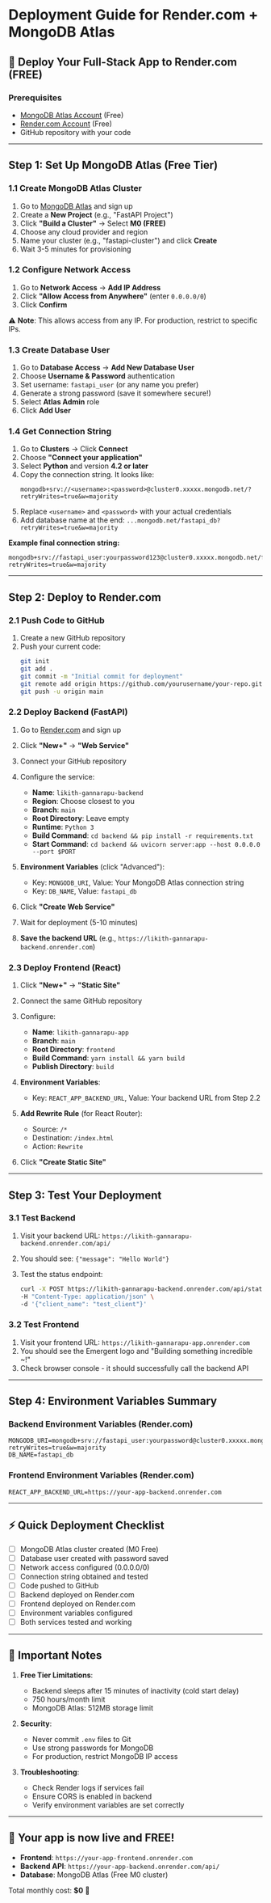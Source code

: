 # Deployment Guide for Render.com + MongoDB Atlas

## 🚀 Deploy Your Full-Stack App to Render.com (FREE)

### Prerequisites
- [MongoDB Atlas Account](https://www.mongodb.com/cloud/atlas/register) (Free)
- [Render.com Account](https://render.com) (Free)
- GitHub repository with your code

---

## Step 1: Set Up MongoDB Atlas (Free Tier)

### 1.1 Create MongoDB Atlas Cluster
1. Go to [MongoDB Atlas](https://www.mongodb.com/cloud/atlas/register) and sign up
2. Create a **New Project** (e.g., "FastAPI Project")
3. Click **"Build a Cluster"** → Select **M0 (FREE)**
4. Choose any cloud provider and region
5. Name your cluster (e.g., "fastapi-cluster") and click **Create**
6. Wait 3-5 minutes for provisioning

### 1.2 Configure Network Access
1. Go to **Network Access** → **Add IP Address**
2. Click **"Allow Access from Anywhere"** (enter `0.0.0.0/0`)
3. Click **Confirm**

⚠️ **Note**: This allows access from any IP. For production, restrict to specific IPs.

### 1.3 Create Database User
1. Go to **Database Access** → **Add New Database User**
2. Choose **Username & Password** authentication
3. Set username: `fastapi_user` (or any name you prefer)
4. Generate a strong password (save it somewhere secure!)
5. Select **Atlas Admin** role
6. Click **Add User**

### 1.4 Get Connection String
1. Go to **Clusters** → Click **Connect**
2. Choose **"Connect your application"**
3. Select **Python** and version **4.2 or later**
4. Copy the connection string. It looks like:
   ```
   mongodb+srv://<username>:<password>@cluster0.xxxxx.mongodb.net/?retryWrites=true&w=majority
   ```
5. Replace `<username>` and `<password>` with your actual credentials
6. Add database name at the end: `...mongodb.net/fastapi_db?retryWrites=true&w=majority`

**Example final connection string:**
```
mongodb+srv://fastapi_user:yourpassword123@cluster0.xxxxx.mongodb.net/fastapi_db?retryWrites=true&w=majority
```

---

## Step 2: Deploy to Render.com

### 2.1 Push Code to GitHub
1. Create a new GitHub repository
2. Push your current code:
   ```bash
   git init
   git add .
   git commit -m "Initial commit for deployment"
   git remote add origin https://github.com/yourusername/your-repo.git
   git push -u origin main
   ```

### 2.2 Deploy Backend (FastAPI)
1. Go to [Render.com](https://render.com) and sign up
2. Click **"New+"** → **"Web Service"**
3. Connect your GitHub repository
4. Configure the service:
   - **Name**: `likith-gannarapu-backend`
   - **Region**: Choose closest to you
   - **Branch**: `main`
   - **Root Directory**: Leave empty
   - **Runtime**: `Python 3`
   - **Build Command**: `cd backend && pip install -r requirements.txt`
   - **Start Command**: `cd backend && uvicorn server:app --host 0.0.0.0 --port $PORT`

5. **Environment Variables** (click "Advanced"):
   - Key: `MONGODB_URI`, Value: Your MongoDB Atlas connection string
   - Key: `DB_NAME`, Value: `fastapi_db`

6. Click **"Create Web Service"**
7. Wait for deployment (5-10 minutes)
8. **Save the backend URL** (e.g., `https://likith-gannarapu-backend.onrender.com`)

### 2.3 Deploy Frontend (React)
1. Click **"New+"** → **"Static Site"**
2. Connect the same GitHub repository
3. Configure:
   - **Name**: `likith-gannarapu-app`
   - **Branch**: `main`
   - **Root Directory**: `frontend`
   - **Build Command**: `yarn install && yarn build`
   - **Publish Directory**: `build`

4. **Environment Variables**:
   - Key: `REACT_APP_BACKEND_URL`, Value: Your backend URL from Step 2.2

5. **Add Rewrite Rule** (for React Router):
   - Source: `/*`
   - Destination: `/index.html`
   - Action: `Rewrite`

6. Click **"Create Static Site"**

---

## Step 3: Test Your Deployment

### 3.1 Test Backend
1. Visit your backend URL: `https://likith-gannarapu-backend.onrender.com/api/`
2. You should see: `{"message": "Hello World"}`

3. Test the status endpoint:
   ```bash
   curl -X POST https://likith-gannarapu-backend.onrender.com/api/status \
   -H "Content-Type: application/json" \
   -d '{"client_name": "test_client"}'
   ```

### 3.2 Test Frontend
1. Visit your frontend URL: `https://likith-gannarapu-app.onrender.com`
2. You should see the Emergent logo and "Building something incredible ~!"
3. Check browser console - it should successfully call the backend API

---

## Step 4: Environment Variables Summary

### Backend Environment Variables (Render.com)
```
MONGODB_URI=mongodb+srv://fastapi_user:yourpassword@cluster0.xxxxx.mongodb.net/fastapi_db?retryWrites=true&w=majority
DB_NAME=fastapi_db
```

### Frontend Environment Variables (Render.com)
```
REACT_APP_BACKEND_URL=https://your-app-backend.onrender.com
```

---

## ⚡ Quick Deployment Checklist

- [ ] MongoDB Atlas cluster created (M0 Free)
- [ ] Database user created with password saved
- [ ] Network access configured (0.0.0.0/0)
- [ ] Connection string obtained and tested
- [ ] Code pushed to GitHub
- [ ] Backend deployed on Render.com
- [ ] Frontend deployed on Render.com
- [ ] Environment variables configured
- [ ] Both services tested and working

---

## 🚨 Important Notes

1. **Free Tier Limitations**:
   - Backend sleeps after 15 minutes of inactivity (cold start delay)
   - 750 hours/month limit
   - MongoDB Atlas: 512MB storage limit

2. **Security**: 
   - Never commit `.env` files to Git
   - Use strong passwords for MongoDB
   - For production, restrict MongoDB IP access

3. **Troubleshooting**:
   - Check Render logs if services fail
   - Ensure CORS is enabled in backend
   - Verify environment variables are set correctly

---

## 🎉 Your app is now live and FREE!

- **Frontend**: `https://your-app-frontend.onrender.com`
- **Backend API**: `https://your-app-backend.onrender.com/api/`
- **Database**: MongoDB Atlas (Free M0 cluster)

Total monthly cost: **$0** 🎉